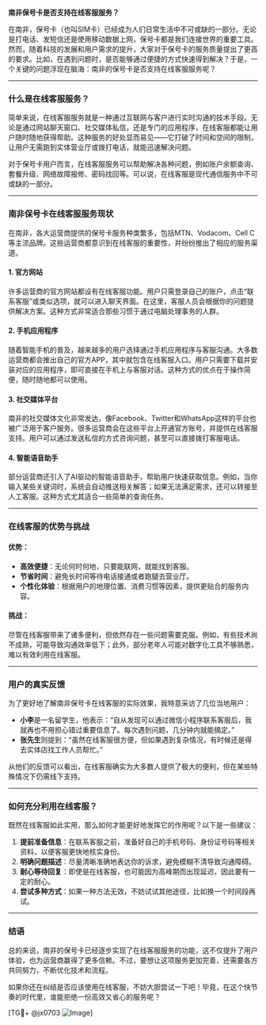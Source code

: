**南非保号卡是否支持在线客服服务？**

在南非，保号卡（也叫SIM卡）已经成为人们日常生活中不可或缺的一部分。无论是打电话、发短信还是使用移动数据上网，保号卡都是我们连接世界的重要工具。然而，随着科技的发展和用户需求的提升，大家对于保号卡的服务质量提出了更高的要求。比如，在遇到问题时，是否能够通过便捷的方式快速得到解决？于是，一个关键的问题浮现在脑海：南非的保号卡是否支持在线客服服务呢？

---

### 什么是在线客服服务？

简单来说，在线客服服务就是一种通过互联网与客户进行实时沟通的技术手段。无论是通过网站聊天窗口、社交媒体私信，还是专门的应用程序，在线客服都能让用户随时随地获得帮助。这种服务的好处显而易见——它打破了时间和空间的限制，让用户无需跑到实体营业厅或拨打电话，就能迅速解决问题。

对于保号卡用户而言，在线客服服务可以帮助解决各种问题，例如账户余额查询、套餐升级、网络故障报修、密码找回等。可以说，在线客服是现代通信服务中不可或缺的一部分。

---

### 南非保号卡在线客服服务现状

在南非，各大运营商提供的保号卡服务种类繁多，包括MTN、Vodacom、Cell C等主流品牌。这些运营商都意识到在线客服的重要性，并纷纷推出了相应的服务渠道。

#### 1. **官方网站**
许多运营商的官方网站都设有在线客服功能。用户只需登录自己的账户，点击“联系客服”或类似选项，就可以进入聊天界面。在这里，客服人员会根据你的问题提供解决方案。这种方式非常适合那些习惯于通过电脑处理事务的人群。

#### 2. **手机应用程序**
随着智能手机的普及，越来越多的用户选择通过手机应用程序与客服沟通。大多数运营商都会推出自己的官方APP，其中就包含在线客服入口。用户只需要下载并安装对应的应用程序，即可直接在手机上与客服对话。这种方式的优点在于操作简便，随时随地都可以使用。

#### 3. **社交媒体平台**
南非的社交媒体文化非常发达，像Facebook、Twitter和WhatsApp这样的平台也被广泛用于客户服务。很多运营商会在这些平台上开通官方账号，并提供在线客服支持。用户可以通过发送私信的方式咨询问题，甚至可以直接拨打客服电话。

#### 4. **智能语音助手**
部分运营商还引入了AI驱动的智能语音助手，帮助用户快速获取信息。例如，当你输入某些关键词时，系统会自动推送相关解答；如果无法满足需求，还可以转接至人工客服。这种方式尤其适合一些简单的查询任务。

---

### 在线客服的优势与挑战

#### 优势：
- **高效便捷**：无论何时何地，只要能联网，就能找到客服。
- **节省时间**：避免长时间等待电话接通或者跑腿去营业厅。
- **个性化体验**：根据用户的地理位置、消费习惯等因素，提供更贴合的服务内容。

#### 挑战：
尽管在线客服带来了诸多便利，但依然存在一些问题需要克服。例如，有些技术尚不成熟，可能导致沟通效率低下；此外，部分老年人可能对数字化工具不够熟悉，难以有效利用在线客服。

---

### 用户的真实反馈

为了更好地了解南非保号卡在线客服的实际效果，我特意采访了几位当地用户：

- **小李**是一名留学生，他表示：“自从发现可以通过微信小程序联系客服后，我就再也不用担心错过重要信息了。每次遇到问题，几分钟内就能搞定。”
- **张先生**则提到：“虽然在线客服很方便，但如果遇到复杂情况，有时候还是得去实体店找工作人员帮忙。”

从他们的反馈可以看出，在线客服确实为大多数人提供了极大的便利，但在某些特殊情况下仍需线下支持。

---

### 如何充分利用在线客服？

既然在线客服如此实用，那么如何才能更好地发挥它的作用呢？以下是一些建议：

1. **提前准备信息**：在联系客服之前，准备好自己的手机号码、身份证号码等相关资料，以便客服更快地核实身份。
2. **明确问题描述**：尽量清晰准确地表达你的诉求，避免模糊不清导致沟通障碍。
3. **耐心等待回复**：即使是在线客服，也可能因为高峰期而出现延迟，因此要有一定的耐心。
4. **尝试多种方式**：如果一种方法无效，不妨试试其他途径，比如换一个时间段再试。

---

### 结语

总的来说，南非的保号卡已经逐步实现了在线客服服务的功能，这不仅提升了用户体验，也为运营商赢得了更多信赖。不过，要想让这项服务更加完善，还需要各方共同努力，不断优化技术和流程。

如果你还在纠结是否应该使用在线客服，不妨大胆尝试一下吧！毕竟，在这个快节奏的时代里，谁能拒绝一份高效又省心的服务呢？

[TG💪+ @jx0703 ![Image](https://github.com/user-attachments/assets/dbca1d08-cadb-493c-b0ec-ad6f7a83f270)]